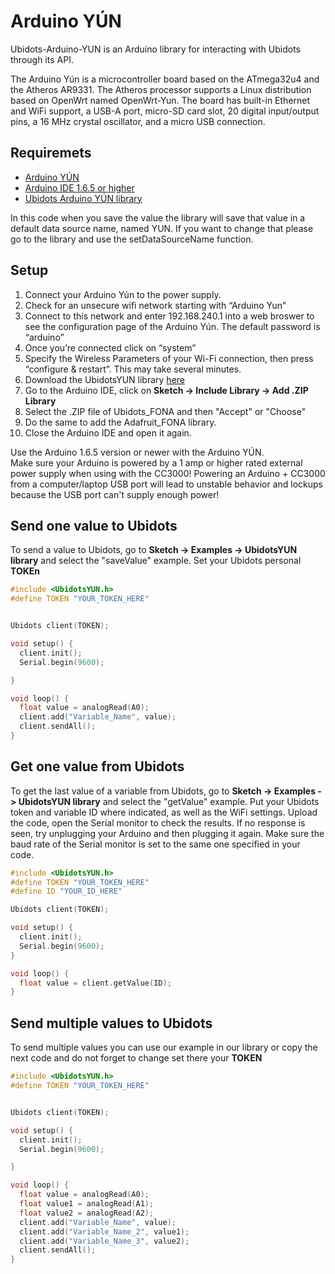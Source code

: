 # Arduino YÚN 

Ubidots-Arduino-YUN is an Arduino library for interacting with Ubidots through its API.

The Arduino Yún is a microcontroller board based on the ATmega32u4 and the Atheros AR9331. The Atheros processor supports a Linux distribution based on OpenWrt named OpenWrt-Yun. The board has built-in Ethernet and WiFi support, a USB-A port, micro-SD card slot, 20 digital input/output pins, a 16 MHz crystal oscillator, and a micro USB connection.

## Requiremets

* [Arduino YÚN](https://www.arduino.cc/en/Main/ArduinoBoardYun)
* [Arduino IDE 1.6.5 or higher](https://www.arduino.cc/en/Main/Software)
* [Ubidots Arduino YÚN library](https://github.com/ubidots/ubidots-arduino-yun/archive/master.zip)

<aside class="warning">In this code when you save the value the library will save that value in a default data source name, named YUN. If you want to change that please go to the library and use the setDataSourceName function.</aside>

## Setup

1. Connect your Arduino Yún to the power supply.
2. Check for an unsecure wifi network starting with “Arduino Yun”
3. Connect to this network and enter 192.168.240.1 into a web broswer to see the configuration page of the Arduino Yún. The default password is “arduino”
4. Once you’re connected click on “system”
5. Specify the Wireless Parameters of your Wi-Fi connection, then press “configure & restart”. This may take several minutes.
6. Download the UbidotsYUN library [here](https://github.com/ubidots/Ubidots-CC3000/archive/master.zip)
7. Go to the Arduino IDE, click on **Sketch -> Include Library -> Add .ZIP Library**
8. Select the .ZIP file of Ubidots_FONA and then "Accept" or "Choose"
9. Do the same to add the Adafruit_FONA library.
10. Close the Arduino IDE and open it again.

<aside class="alert">
Use the Arduino 1.6.5 version or newer with the Arduino YÚN.
</aside>
<aside class="warning">
Make sure your Arduino is powered by a 1 amp or higher rated external power supply when using with the CC3000! Powering an Arduino + CC3000 from a computer/laptop USB port will lead to unstable behavior and lockups because the USB port can't supply enough power!
</aside>
    
## Send one value to Ubidots

To send a value to Ubidots, go to **Sketch -> Examples -> UbidotsYUN library** and select the "saveValue" example. Set your Ubidots personal **TOKEn**

```c++
#include <UbidotsYUN.h>
#define TOKEN "YOUR_TOKEN_HERE"


Ubidots client(TOKEN);

void setup() {
  client.init();
  Serial.begin(9600);

}

void loop() {
  float value = analogRead(A0);
  client.add("Variable_Name", value);
  client.sendAll(); 
}

```


## Get one value from Ubidots

To get the last value of a variable from Ubidots, go to **Sketch -> Examples -> UbidotsYUN library** and select the "getValue" example. 
Put your Ubidots token and variable ID where indicated, as well as the WiFi settings.
Upload the code, open the Serial monitor to check the results. If no response is seen, try unplugging your Arduino and then plugging it again. Make sure the baud rate of the Serial monitor is set to the same one specified in your code.

```c++
#include <UbidotsYUN.h>
#define TOKEN "YOUR_TOKEN_HERE"
#define ID "YOUR_ID_HERE"

Ubidots client(TOKEN);

void setup() {
  client.init();
  Serial.begin(9600);
}

void loop() {
  float value = client.getValue(ID);
}

```


## Send multiple values to Ubidots

To send multiple values you can use our example in our library or copy the next code and do not forget to change set there your **TOKEN**

```c
#include <UbidotsYUN.h>
#define TOKEN "YOUR_TOKEN_HERE"


Ubidots client(TOKEN);

void setup() {
  client.init();
  Serial.begin(9600);

}

void loop() {
  float value = analogRead(A0);
  float value1 = analogRead(A1);
  float value2 = analogRead(A2);
  client.add("Variable_Name", value);
  client.add("Variable_Name_2", value1);
  client.add("Variable_Name_3", value2);
  client.sendAll(); 
}

```